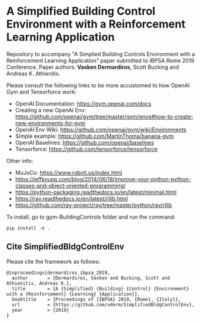 # A Simplified Building Control Environment with a Reinforcement Learning Application
Repository to accompany "A Simplied Building Controls Environment with a Reinforcement Learning Application" paper submitted to IBPSA Rome 2019 Conference. Paper authors: **Vasken Dermardiros**, Scott Bucking and Andreas K. Athienitis.

Please consult the following links to be more accustomed to how OpenAI Gym and Tensorforce work:
+ OpenAI Documentation: https://gym.openai.com/docs
+ Creating a new OpenAI Env: https://github.com/openai/gym/tree/master/gym/envs#how-to-create-new-environments-for-gym
+ OpenAI Env Wiki: https://github.com/openai/gym/wiki/Environments
+ Simple example: https://github.com/MartinThoma/banana-gym
+ OpenAI Baselines: https://github.com/openai/baselines
+ Tensorforce: https://github.com/tensorforce/tensorforce

Other info:
+ MuJoCo: https://www.roboti.us/index.html
+ https://jeffknupp.com/blog/2014/06/18/improve-your-python-python-classes-and-object-oriented-programming/
+ https://python-packaging.readthedocs.io/en/latest/minimal.html
+ https://ray.readthedocs.io/en/latest/rllib.html
+ https://github.com/ray-project/ray/tree/master/python/ray/rllib


To install, go to gym-BuildingControls folder and run the command:

    pip install -e .
    

## Cite SimplifiedBldgControlEnv

Please cite the framework as follows:

```
@inproceedings{dermardiros_ibpsa_2019,
  author       = {Dermardiros, Vasken and Bucking, Scott and Athienitis, Andreas K.},
  title        = {A {Simplified} {Building} {Control} {Environment} with a {Reinforcement} {Learning} {Application}},
  booktitle    = {Proceedings of {IBPSA} 2019, {Rome}, {Italy}},
  url          = {https://github.com/vderm/SimplifiedBldgControlEnv},
  year         = {2019}
}
```
